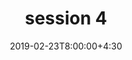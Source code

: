 ---
type: lecture
date: 2019-02-23T8:00:00+4:30
title: session 4
slides: /static_files/presentations/DA_session4.pdf
#notes: /static_files/presentations/lec.zip
#codes: /static_files/presentations/code.zip
#tldr: "Short text to discribe what this lecture is about."
#thumbnail: /static_files/presentations/lec.jpg
---